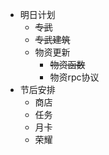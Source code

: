 - 明日计划
	- <s>专武</s>
	- <s>专武建筑</s>
	- 物资更新
		- <s>物资函数</s>
		- 物资rpc协议
- 节后安排
	- 商店
	- 任务
	- 月卡
	- 荣耀
